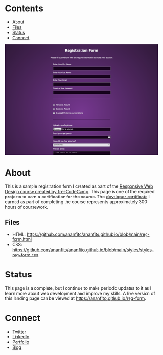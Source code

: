 # Contents

- [About](#about)
- [Files](#files)
- [Status](#status)
- [Connect](#connect)

![screenshot of my sample registration form](./media/screenshot_reg-form.png)

# About

This is a sample registration form I created as part of the [Responsive Web Design course created by freeCodeCamp](https://www.freecodecamp.org/learn/2022/responsive-web-design/). This page is one of the required projects to earn a certification for the course. The [developer certificate](https://www.freecodecamp.org/certification/ananfito/responsive-web-design) I earned as part of completing the course represents approximately 300 hours of coursework.

## Files

- HTML: https://github.com/ananfito/ananfito.github.io/blob/main/reg-form.html
- CSS: https://github.com/ananfito/ananfito.github.io/blob/main/styles/styles-reg-form.css

# Status

This page is a complete, but I continue to make periodic updates to it as I learn more about web development and improve my skills. A live version of this landing page can be viewed at https://ananfito.github.io/reg-form.

# Connect

- [Twitter](https://twitter.com/wordsbyfifi)
- [LinkedIn](https://linkedin.com/in/anthonynanfito)
- [Portfolio](https://ananfito.github.io)
- [Blog](https://ananfito.hashnode.dev)
